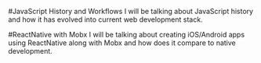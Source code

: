 #JavaScript History and Workflows
I will be talking about JavaScript history and how it has evolved into current web development stack.

#ReactNative with Mobx
I will be talking about creating iOS/Android apps using ReactNative along with Mobx and how does it compare to native development. 
